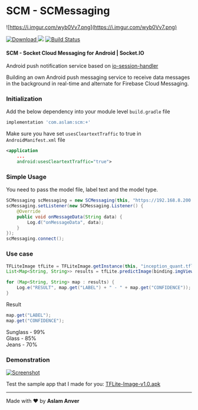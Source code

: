 # SCM - SCMessaging

![https://i.imgur.com/wyb0Vv7.png](https://i.imgur.com/wyb0Vv7.png)

[ ![Download](https://api.bintray.com/packages/aslam/android/tflite-image/images/download.svg) ](https://bintray.com/aslam/android/tflite-image) [![](https://jitpack.io/v/aslamanver/tflite-image.svg)](https://jitpack.io/#aslamanver/tflite-image) [![Build Status](https://travis-ci.com/aslamanver/tflite-image.svg?branch=master)](https://travis-ci.com/aslamanver/tflite-image)

#### SCM - Socket Cloud Messaging for Android | Socket.IO
Android push notification service based on [io-session-handler](https://github.com/aslamanver/io-session-handler)

Building an own Android push messaging service to receive data messages in the background in real-time and alternate for Firebase Cloud Messaging. 

### Initialization

Add the below dependency into your module level `build.gradle` file

```gradle
implementation 'com.aslam:scm:+'
```

Make sure you have set `usesCleartextTraffic` to true in `AndroidManifest.xml` file
```xml
<application
    ...
    android:usesCleartextTraffic="true">
```

### Simple Usage

You need to pass the model file, label text and the model type.

```java
SCMessaging scMessaging = new SCMessaging(this, "https://192.168.8.200:3000", "user_id");
scMessaging.setListener(new SCMessaging.Listener() {
    @Override
    public void onMessageData(String data) {
        Log.d("onMessageData", data);
    }
});
scMessaging.connect();
```

### Use case

```java
TFLiteImage tfLite = TFLiteImage.getInstance(this, "inception_quant.tflite", "labels.txt", TFLiteImage.TYPE.QUANT);
List<Map<String, String>> results = tfLite.predictImage(binding.imgView);

for (Map<String, String> map : results) {
    Log.e("RESULT", map.get("LABEL") + " - " + map.get("CONFIDENCE"));
}
```

Result

```java
map.get("LABEL");
map.get("CONFIDENCE");
```

Sunglass - 99% <br/>
Glass - 85% <br/>
Jeans - 70% <br/>

### Demonstration
[![Screenshot](/screenshots/1.png)](/screenshots/1.png)

Test the sample app that I made for you: [TFLite-Image-v1.0.apk](https://drive.google.com/file/d/1YFNNx25bvUhahTkaL_TrRV3MLaQCXedT/view?usp=sharing)

<hr/>

Made with ❤️ by <b>Aslam Anver</b>
